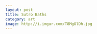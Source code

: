 ```yaml
---
layout: post
title: Sutro Baths
category: art
image: http://i.imgur.com/T8MgOlDh.jpg
---
```


<div id="plusgallery" data-album-id="Bs2Pk" data-type="imgur"></div>